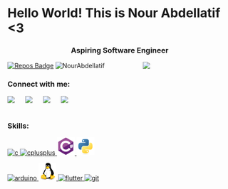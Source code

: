 <h1 align="left">Hello World! This is Nour Abdellatif <3</h1>
<h3 align="center">Aspiring Software Engineer</h3>


<p align="center">
 
<img align='right' src='https://media.giphy.com/media/U5UlMfJSVg0bqPHVh7/giphy.gif' width='200"'>

<p align="left">

 [![Repos Badge](https://badges.pufler.dev/repos/NourAbdellatif)](https://badges.pufler.dev) 
    <img src="https://komarev.com/ghpvc/?username=NourAbdellatif&label=Profile%20views&color=0e75b6&style=flat" alt="NourAbdellatif" />
 </p>



<h3 align="left"><b>Connect with me:</b></h3>
<p align="left">
<a href="https://www.linkedin.com/in/nourabdellatif/">
  <img align="left" width="40px" src="https://image.flaticon.com/icons/svg/2111/2111465.svg" draggable="false" />
</a> 
<a href="mailto:noor.abdelatif@gmail.com">
  <img align="left" width="40px" src="https://image.flaticon.com/icons/svg/732/732200.svg" draggable="false" />
</a>
 <a href="https://www.quora.com/profile/Nour-Abdelatif-1">
  <img align="left" width="40px" src="https://cdn4.iconfinder.com/data/icons/logos-and-brands/512/271_Quora_logo-512.png" draggable="false" />
</a>
  <a href="https://twitter.com/LlGHT0">
  <img align="left" width="40px" src="https://user-images.githubusercontent.com/49102241/113428240-be4e0280-93d6-11eb-86d9-98c4c4333d66.png" draggable="false" /><br><br>
</a>
</p>
<h3 align="left"><b>Skills:</b></h3>
<p align="left">
  <a href="https://www.cprogramming.com/" target="_blank"> <img src="https://img.icons8.com/color/48/000000/django.png" alt="c" width="40" height="40"/> </a> 
  <a href="https://www.w3schools.com/cpp/" target="_blank"> <img src="https://img.icons8.com/plasticine/100/000000/react.png" alt="cplusplus" width="40" height="40"/> </a> 
  <a href="https://www.w3schools.com/cs/" target="_blank"> <img src="https://raw.githubusercontent.com/devicons/devicon/master/icons/csharp/csharp-original.svg" alt="csharp" width="40" height="40"/> </a> 
<a href="https://www.python.org" target="_blank"> <img src="https://raw.githubusercontent.com/devicons/devicon/master/icons/python/python-original.svg" alt="python" width="40" height="40"/> </a>
 
 <a href="https://www.arduino.cc/" target="_blank"> <img src="https://cdn.worldvectorlogo.com/logos/arduino-1.svg" alt="arduino" width="40" height="40"/> </a>
  <a href="https://www.linux.org/" target="_blank"> <img src="https://raw.githubusercontent.com/devicons/devicon/master/icons/linux/linux-original.svg" alt="linux" width="40" height="40"/> </a> 
  </a> 
  <a href="https://flutter.dev" target="_blank"> <img src="https://www.vectorlogo.zone/logos/flutterio/flutterio-icon.svg" alt="flutter" width="40" height="40"/> </a> 
  <a href="https://git-scm.com/" target="_blank"> <img src="https://www.vectorlogo.zone/logos/git-scm/git-scm-icon.svg" alt="git" width="40" height="40"/> </a> 

  </p>

</b>


